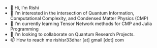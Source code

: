 - 👋 Hi, I’m Rishi
- 👀 I’m interested in the intersection of Quantum Information, Computational Complexity, and Condensed Matter Physics (CMP)
- 🌱 I’m currently learning Tensor Network methods for CMP and Julia Programming
- 💞️ I’m looking to collaborate on Quantum Research Projects.
- 📫 How to reach me rishisr33dhar [at] gmail [dot] com

<!---
sr33dhar/sr33dhar is a ✨ special ✨ repository because its `README.md` (this file) appears on your GitHub profile.
You can click the Preview link to take a look at your changes.
--->
